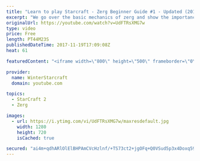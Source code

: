 ```yaml
---
title: "Learn to play Starcraft - Zerg Beginner Guide #1 - Updated (2017)"
excerpt: "We go over the basic mechanics of zerg and show the importance of understanding at least some of what your opponent is doing.  This guide is meant for players with an understanding of the objectives of starcraft but without any strong direction or gameplan, especially for each specific race! -- Watch"
originalUrl: https://youtube.com/watch?v=UdFTRsXMG7w
type: video
price: Free
length: PT44M23S
publishedDateTime: 2017-11-19T17:09:08Z
heat: 61

featuredContent: "<iframe width=\"800\" height=\"500\" frameborder=\"0\" src=\"https://www.youtube.com/embed/UdFTRsXMG7w\" allow=\"accelerometer; autoplay; encrypted-media; gyroscope; picture-in-picture\" allowfullscreen></iframe>"

provider:
  name: WinterStarcraft
  domain: youtube.com

topics:
  - StarCraft 2
  - Zerg

images:
  - url: https://i.ytimg.com/vi/UdFTRsXMG7w/maxresdefault.jpg
    width: 1280
    height: 720
    isCached: true

secured: "ai4m+qdhARlOlElBHPAmCVcHzlnf/+TS73ct2+jgOFq+Q0VSud5p3x4Doxq59RNMjm2pGOYqE91yWY6l0j7PQVTbN22OQaZmLe71UTX4SAbRCQUJKy1rLxOj0AqsLAwOyh/5rJC/cYUVcAn9zX5NlFN5BDiiF2RC9z4jYt7uLj44/6m7OQR6/U1H6DpzOcgyrp/SdFgqoB6UeN/vrhj+VaTtfNmeBBdzFAJp1u5mFdoQY+hphaLtzeB2FGAf4tcbpBA3VFhvE4art2Vos4uFwfO7C3nN728QhI1y6sZZ7GU6i2gxL1MxTYKn4jG1vCuu2hmnLj2H+5SCjsjnz5Hcm1hKeowmAzMx1Pd4hzu1D7CwQ8/+KhXr/tnp7vMJEHZorGnx0R6oNmOfeA2kqKRM34siDWzG91hS2JoY9hbuLXXCCRcv2ZSgP3ZtMhwoySJv;jgq5MCEtnr7B6CmzdSihBA=="
---
```



